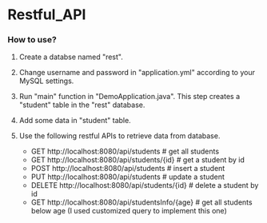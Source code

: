 # Restful_API

### How to use?

1. Create a databse named "rest".
2. Change username and password in "application.yml" according to your MySQL settings.
3. Run "main" function in "DemoApplication.java". This step creates a "student" table in the "rest" database.
4. Add some data in "student" table.
5. Use the following restful APIs to retrieve data from database.

    - GET http://localhost:8080/api/students    # get all students
    - GET http://localhost:8080/api/students/{id} # get a student by id
    - POST http://localhost:8080/api/students # insert a student
    - PUT http://localhost:8080/api/students # update a student
    - DELETE http://localhost:8080/api/students/{id} # delete a student by id
    - GET http://localhost:8080/api/studentsInfo/{age} # get all students below age (I used customized query to implement this one)
